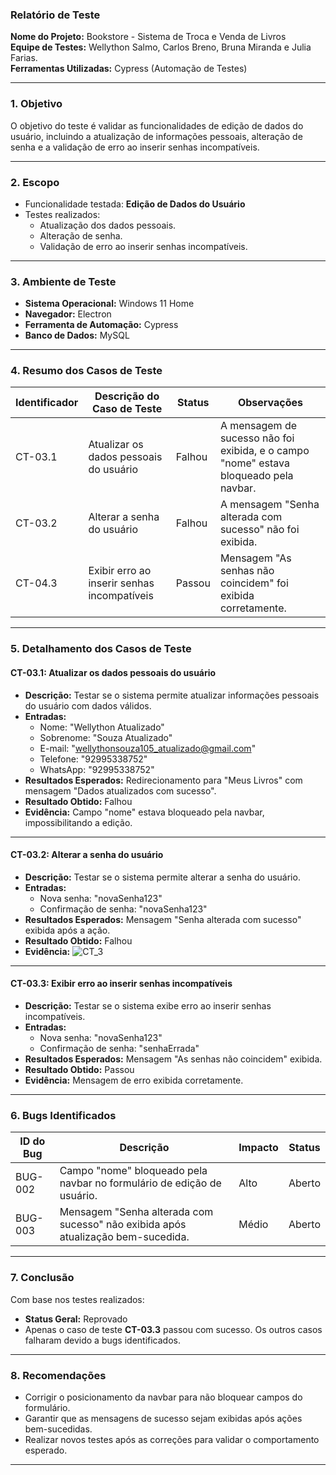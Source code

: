 
### **Relatório de Teste**

**Nome do Projeto:** Bookstore - Sistema de Troca e Venda de Livros  
**Equipe de Testes:** Wellython Salmo, Carlos Breno, Bruna Miranda e Julia Farias.  
**Ferramentas Utilizadas:** Cypress (Automação de Testes)  

---

### **1. Objetivo**
O objetivo do teste é validar as funcionalidades de edição de dados do usuário, incluindo a atualização de informações pessoais, alteração de senha e a validação de erro ao inserir senhas incompatíveis.

---

### **2. Escopo**
- Funcionalidade testada: **Edição de Dados do Usuário**
- Testes realizados:
  - Atualização dos dados pessoais.
  - Alteração de senha.
  - Validação de erro ao inserir senhas incompatíveis.

---

### **3. Ambiente de Teste**
- **Sistema Operacional:** Windows 11 Home  
- **Navegador:** Electron  
- **Ferramenta de Automação:** Cypress  
- **Banco de Dados:** MySQL  

---

### **4. Resumo dos Casos de Teste**

| **Identificador** | **Descrição do Caso de Teste**              | **Status**  | **Observações**                                              |
|--------------------|---------------------------------------------|-------------|-------------------------------------------------------------|
| CT-03.1            | Atualizar os dados pessoais do usuário      | Falhou      | A mensagem de sucesso não foi exibida, e o campo "nome" estava bloqueado pela navbar. |
| CT-03.2            | Alterar a senha do usuário                  | Falhou      | A mensagem "Senha alterada com sucesso" não foi exibida.    |
| CT-04.3            | Exibir erro ao inserir senhas incompatíveis | Passou      | Mensagem "As senhas não coincidem" foi exibida corretamente.|

---

### **5. Detalhamento dos Casos de Teste**

#### **CT-03.1: Atualizar os dados pessoais do usuário**
- **Descrição:** Testar se o sistema permite atualizar informações pessoais do usuário com dados válidos.
- **Entradas:** 
  - Nome: "Wellython Atualizado"
  - Sobrenome: "Souza Atualizado"
  - E-mail: "wellythonsouza105_atualizado@gmail.com"
  - Telefone: "92995338752"
  - WhatsApp: "92995338752"
- **Resultados Esperados:** Redirecionamento para "Meus Livros" com mensagem "Dados atualizados com sucesso".
- **Resultado Obtido:** Falhou
- **Evidência:** Campo "nome" estava bloqueado pela navbar, impossibilitando a edição.

---

#### **CT-03.2: Alterar a senha do usuário**
- **Descrição:** Testar se o sistema permite alterar a senha do usuário.
- **Entradas:** 
  - Nova senha: "novaSenha123"
  - Confirmação de senha: "novaSenha123"
- **Resultados Esperados:** Mensagem "Senha alterada com sucesso" exibida após a ação.
- **Resultado Obtido:** Falhou
- **Evidência:**
![CT_3](https://drive.google.com/uc?export=view&id=1cKyTCUfPN-CYxiv3mVJ0Yg4RRILMMHfB)


---

#### **CT-03.3: Exibir erro ao inserir senhas incompatíveis**
- **Descrição:** Testar se o sistema exibe erro ao inserir senhas incompatíveis.
- **Entradas:** 
  - Nova senha: "novaSenha123"
  - Confirmação de senha: "senhaErrada"
- **Resultados Esperados:** Mensagem "As senhas não coincidem" exibida.
- **Resultado Obtido:** Passou
- **Evidência:** Mensagem de erro exibida corretamente.

---

### **6. Bugs Identificados**

| **ID do Bug** | **Descrição**                                 | **Impacto** | **Status** |
|---------------|-----------------------------------------------|-------------|------------|
| BUG-002       | Campo "nome" bloqueado pela navbar no formulário de edição de usuário. | Alto        | Aberto     |
| BUG-003       | Mensagem "Senha alterada com sucesso" não exibida após atualização bem-sucedida. | Médio       | Aberto     |

---

### **7. Conclusão**
Com base nos testes realizados:
- **Status Geral:** Reprovado  
- Apenas o caso de teste **CT-03.3** passou com sucesso. Os outros casos falharam devido a bugs identificados.

---

### **8. Recomendações**
- Corrigir o posicionamento da navbar para não bloquear campos do formulário.
- Garantir que as mensagens de sucesso sejam exibidas após ações bem-sucedidas.
- Realizar novos testes após as correções para validar o comportamento esperado.

---
